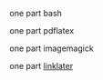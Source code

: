 one part bash

one part pdflatex

one part imagemagick

one part [linklater](https://github.com/hlian/linklater)
